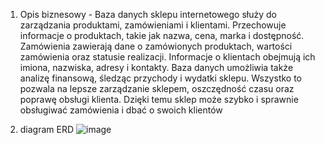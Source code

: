 1. Opis biznesowy -
Baza danych sklepu internetowego służy do zarządzania produktami, zamówieniami i klientami. Przechowuje informacje o produktach, takie jak nazwa, cena, marka i dostępność. Zamówienia zawierają dane o zamówionych produktach, wartości zamówienia oraz statusie realizacji. Informacje o klientach obejmują ich imiona, nazwiska, adresy i kontakty. Baza danych umożliwia także analizę finansową, śledząc przychody i wydatki sklepu. Wszystko to pozwala na lepsze zarządzanie sklepem, oszczędność czasu oraz poprawę obsługi klienta. Dzięki temu sklep może szybko i sprawnie obsługiwać zamówienia i dbać o swoich klientów

2. diagram ERD
   ![image](https://github.com/m4gler/Projekt-BD/assets/154061567/cf1ecf11-b63a-428f-a0c5-bbcacbe6f441)


